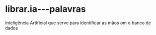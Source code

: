 # librar.ia---palavras
Inteligência Artificial que serve para identificar as mãos om o banco de dados
